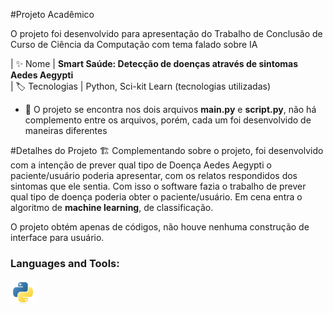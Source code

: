 #Projeto Acadêmico

O projeto foi desenvolvido para apresentação do Trabalho de Conclusão de Curso de Ciência da Computação com tema falado sobre IA

| ✨ Nome | **Smart Saúde: Detecção de doenças através de sintomas Aedes Aegypti**<br>
| 🏷️ Tecnologias | Python, Sci-kit Learn (tecnologias utilizadas)

- 🔭 O projeto se encontra nos dois arquivos **main.py** e **script.py**, não há complemento entre os arquivos, porém, cada um foi desenvolvido de maneiras diferentes

#Detalhes do Projeto
🏗️ Complementando sobre o projeto, foi desenvolvido com a intenção de prever qual tipo de Doença Aedes Aegypti o paciente/usuário poderia apresentar, com os relatos respondidos dos sintomas que ele sentia. 
Com isso o software fazia o trabalho de prever qual tipo de doença poderia obter o paciente/usuário. Em cena entra o algoritmo de **machine learning**, de classificação.

O projeto obtém apenas de códigos, não houve nenhuma construção de interface para usuário.


<h3 align="left">Languages and Tools:</h3>
<p align="left"> <a href="https://www.python.org" target="_blank" rel="noreferrer"> <img src="https://raw.githubusercontent.com/devicons/devicon/master/icons/python/python-original.svg" alt="python" width="40" height="40"/> </a> </p>
